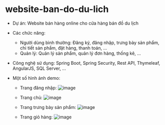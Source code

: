 # website-ban-do-du-lich
- Dự án: Website bán hàng online cho cửa hàng bán đồ du lịch
  
- Các chức năng: 
  + Người dùng bình thường:
   Đăng ký, đăng nhập, trưng bày sản phẩm, chi tiết sản phẩm, đặt hàng, thanh toán, ...
  + Quản lý:
  Quản lý sản phẩm, quản lý đơn hàng, thống kê, ...
  
- Công nghệ sử dụng: Spring Boot, Spring Security, Rest API, Thymeleaf, AngularJS, SQL Server, ...

- Một số hình ảnh demo:
  + Trang đăng nhập:
    ![image](https://github.com/dongnghiep/website-ban-do-du-lich/assets/134415404/fcd50f16-8f7c-4836-9588-9990f77c4649)
    
  + Trang chủ:
    ![image](https://github.com/dongnghiep/website-ban-do-du-lich/assets/134415404/35f8f775-19f7-4875-96ff-51c7395f3648)
    
  + Trang trưng bày sản phẩm:
    ![image](https://github.com/dongnghiep/website-ban-do-du-lich/assets/134415404/f168c323-5012-4dda-8dbe-2b455e4607e8)
    
  + Trang giỏ hàng:
  ![image](https://github.com/dongnghiep/website-ban-do-du-lich/assets/134415404/990812ae-93ef-444e-90bb-ecdd5585a063)

